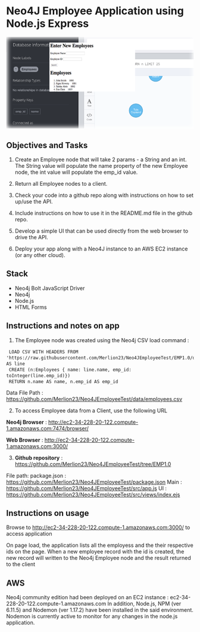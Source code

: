 # Neo4J Employee Application using Node.js Express

![alt text](https://github.com/Merlion23/Neo4JEmployeeTest/blob/EMP1.0/img/screen.png)

## Objectives and Tasks
1. Create an Employee node that will take 2 params - a String and an int. The String value will populate the name property of the new Employee node, the int value will populate the emp_id value. 

2. Return all Employee nodes to a client. 

3. Check your code into a github repo along with instructions on how to set up/use the API. 

4. Include instructions on how to use it in the README.md file in the github repo. 

5. Develop a simple UI that can be used directly from the web browser to drive the API.

6. Deploy your app along with a Neo4J instance to an AWS EC2 instance (or any other cloud).

## Stack
* Neo4j Bolt JavaScript Driver
* Neo4j
* Node.js
* HTML Forms

## Instructions and notes on app

1. The Employee node was created using the Neo4j CSV load command :
 
```
 LOAD CSV WITH HEADERS FROM 'https://raw.githubusercontent.com/Merlion23/Neo4JEmployeeTest/EMP1.0/data/employees.csv' AS line
 CREATE (n:Employees { name: line.name, emp_id: toInteger(line.emp_id)})
 RETURN n.name AS name, n.emp_id AS emp_id 
 ```
Data File Path : https://github.com/Merlion23/Neo4JEmployeeTest/data/employees.csv

2. To access Employee data from a Client, use the following URL

**Neo4j Browser** : http://ec2-34-228-20-122.compute-1.amazonaws.com:7474/browser/

**Web Browser** : http://ec2-34-228-20-122.compute-1.amazonaws.com:3000/

3. **Github repository** : https://github.com/Merlion23/Neo4JEmployeeTest/tree/EMP1.0

File path:
package.json : https://github.com/Merlion23/Neo4JEmployeeTest/package.json
Main : https://github.com/Merlion23/Neo4JEmployeeTest/src/app.js
UI : https://github.com/Merlion23/Neo4JEmployeeTest/src/views/index.ejs

## Instructions on usage

Browse to http://ec2-34-228-20-122.compute-1.amazonaws.com:3000/ to access application

On page load, the application lists all the employess and the their respective ids on the page.
When a new employee record with the id is created, the new record will written to the Neo4j Employee node and the result returned to the client

## AWS
Neo4j community edition had been deployed on an EC2 instance : ec2-34-228-20-122.compute-1.amazonaws.com
In addition, Node.js, NPM (ver 6.11.5) and Nodemon (ver 1.17.2) have been installed in the said environment. Nodemon is currently active to monitor for any changes in the node.js application.
